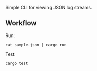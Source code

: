 Simple CLI for viewing JSON log streams.

## Workflow

Run:

```shell
cat sample.json | cargo run
```

Test:

```shell
cargo test
```
